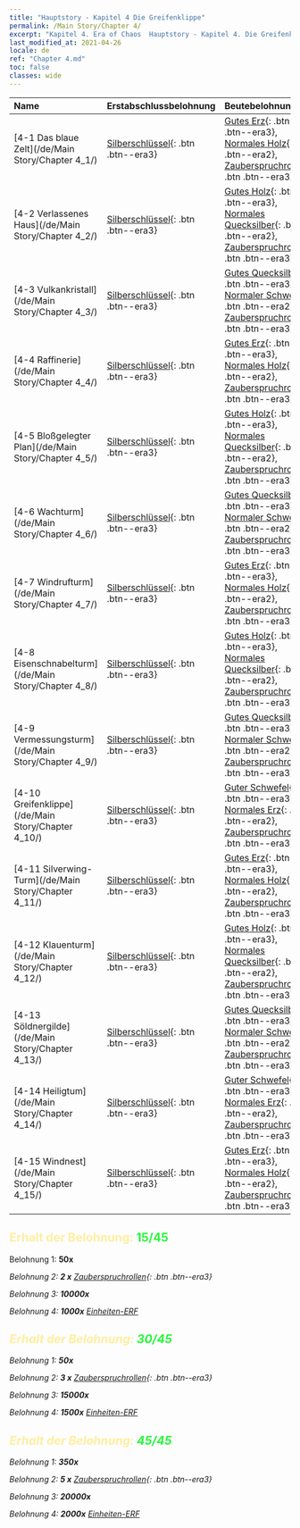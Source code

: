 ```yaml
---
title: "Hauptstory - Kapitel 4 Die Greifenklippe"
permalink: /Main Story/Chapter 4/
excerpt: "Kapitel 4. Era of Chaos  Hauptstory - Kapitel 4. Die Greifenklippe"
last_modified_at: 2021-04-26
locale: de
ref: "Chapter 4.md"
toc: false
classes: wide
---
```


  | Name |  Erstabschlussbelohnung | Beutebelohnung |
  |:------------|:------------|:------------| 
  | [4-1 Das blaue Zelt](/de/Main Story/Chapter 4_1/) | [Silberschlüssel](/ItemsDE/con_693/){: .btn .btn--era3} | [Gutes Erz](/ItemsDE/mat_12/){: .btn .btn--era3}, [Normales Holz](/ItemsDE/mat_7/){: .btn .btn--era2}, [Zauberspruchrollen](/ItemsDE/con_694/){: .btn .btn--era3} |
  | [4-2 Verlassenes Haus](/de/Main Story/Chapter 4_2/) | [Silberschlüssel](/ItemsDE/con_693/){: .btn .btn--era3} | [Gutes Holz](/ItemsDE/mat_13/){: .btn .btn--era3}, [Normales Quecksilber](/ItemsDE/mat_8/){: .btn .btn--era2}, [Zauberspruchrollen](/ItemsDE/con_694/){: .btn .btn--era3} |
  | [4-3 Vulkankristall](/de/Main Story/Chapter 4_3/) | [Silberschlüssel](/ItemsDE/con_693/){: .btn .btn--era3} | [Gutes Quecksilber](/ItemsDE/mat_14/){: .btn .btn--era3}, [Normaler Schwefel](/ItemsDE/mat_9/){: .btn .btn--era2}, [Zauberspruchrollen](/ItemsDE/con_694/){: .btn .btn--era3} |
  | [4-4 Raffinerie](/de/Main Story/Chapter 4_4/) | [Silberschlüssel](/ItemsDE/con_693/){: .btn .btn--era3} | [Gutes Erz](/ItemsDE/mat_12/){: .btn .btn--era3}, [Normales Holz](/ItemsDE/mat_7/){: .btn .btn--era2}, [Zauberspruchrollen](/ItemsDE/con_694/){: .btn .btn--era3} |
  | [4-5 Bloßgelegter Plan](/de/Main Story/Chapter 4_5/) | [Silberschlüssel](/ItemsDE/con_693/){: .btn .btn--era3} | [Gutes Holz](/ItemsDE/mat_13/){: .btn .btn--era3}, [Normales Quecksilber](/ItemsDE/mat_8/){: .btn .btn--era2}, [Zauberspruchrollen](/ItemsDE/con_694/){: .btn .btn--era3} |
  | [4-6 Wachturm](/de/Main Story/Chapter 4_6/) | [Silberschlüssel](/ItemsDE/con_693/){: .btn .btn--era3} | [Gutes Quecksilber](/ItemsDE/mat_14/){: .btn .btn--era3}, [Normaler Schwefel](/ItemsDE/mat_9/){: .btn .btn--era2}, [Zauberspruchrollen](/ItemsDE/con_694/){: .btn .btn--era3} |
  | [4-7 Windrufturm](/de/Main Story/Chapter 4_7/) | [Silberschlüssel](/ItemsDE/con_693/){: .btn .btn--era3} | [Gutes Erz](/ItemsDE/mat_12/){: .btn .btn--era3}, [Normales Holz](/ItemsDE/mat_7/){: .btn .btn--era2}, [Zauberspruchrollen](/ItemsDE/con_694/){: .btn .btn--era3} |
  | [4-8 Eisenschnabelturm](/de/Main Story/Chapter 4_8/) | [Silberschlüssel](/ItemsDE/con_693/){: .btn .btn--era3} | [Gutes Holz](/ItemsDE/mat_13/){: .btn .btn--era3}, [Normales Quecksilber](/ItemsDE/mat_8/){: .btn .btn--era2}, [Zauberspruchrollen](/ItemsDE/con_694/){: .btn .btn--era3} |
  | [4-9 Vermessungsturm](/de/Main Story/Chapter 4_9/) | [Silberschlüssel](/ItemsDE/con_693/){: .btn .btn--era3} | [Gutes Quecksilber](/ItemsDE/mat_14/){: .btn .btn--era3}, [Normaler Schwefel](/ItemsDE/mat_9/){: .btn .btn--era2}, [Zauberspruchrollen](/ItemsDE/con_694/){: .btn .btn--era3} |
  | [4-10 Greifenklippe](/de/Main Story/Chapter 4_10/) | [Silberschlüssel](/ItemsDE/con_693/){: .btn .btn--era3} | [Guter Schwefel](/ItemsDE/mat_15/){: .btn .btn--era3}, [Normales Erz](/ItemsDE/mat_6/){: .btn .btn--era2}, [Zauberspruchrollen](/ItemsDE/con_694/){: .btn .btn--era3} |
  | [4-11 Silverwing-Turm](/de/Main Story/Chapter 4_11/) | [Silberschlüssel](/ItemsDE/con_693/){: .btn .btn--era3} | [Gutes Erz](/ItemsDE/mat_12/){: .btn .btn--era3}, [Normales Holz](/ItemsDE/mat_7/){: .btn .btn--era2}, [Zauberspruchrollen](/ItemsDE/con_694/){: .btn .btn--era3} |
  | [4-12 Klauenturm](/de/Main Story/Chapter 4_12/) | [Silberschlüssel](/ItemsDE/con_693/){: .btn .btn--era3} | [Gutes Holz](/ItemsDE/mat_13/){: .btn .btn--era3}, [Normales Quecksilber](/ItemsDE/mat_8/){: .btn .btn--era2}, [Zauberspruchrollen](/ItemsDE/con_694/){: .btn .btn--era3} |
  | [4-13 Söldnergilde](/de/Main Story/Chapter 4_13/) | [Silberschlüssel](/ItemsDE/con_693/){: .btn .btn--era3} | [Gutes Quecksilber](/ItemsDE/mat_14/){: .btn .btn--era3}, [Normaler Schwefel](/ItemsDE/mat_9/){: .btn .btn--era2}, [Zauberspruchrollen](/ItemsDE/con_694/){: .btn .btn--era3} |
  | [4-14 Heiligtum](/de/Main Story/Chapter 4_14/) | [Silberschlüssel](/ItemsDE/con_693/){: .btn .btn--era3} | [Guter Schwefel](/ItemsDE/mat_15/){: .btn .btn--era3}, [Normales Erz](/ItemsDE/mat_6/){: .btn .btn--era2}, [Zauberspruchrollen](/ItemsDE/con_694/){: .btn .btn--era3} |
  | [4-15 Windnest](/de/Main Story/Chapter 4_15/) | [Silberschlüssel](/ItemsDE/con_693/){: .btn .btn--era3} | [Gutes Erz](/ItemsDE/mat_12/){: .btn .btn--era3}, [Normales Holz](/ItemsDE/mat_7/){: .btn .btn--era2}, [Zauberspruchrollen](/ItemsDE/con_694/){: .btn .btn--era3} |


## <span style="color: #ffeea0">Erhalt der Belohnung: </span><span style="color: #27f73a">15/45</span>

 Belohnung 1:  **50x** <i class="fas fa-gem"/>

 Belohnung 2: **2 x** [Zauberspruchrollen](/ItemsDE/con_694/){: .btn .btn--era3}

 Belohnung 3:  **10000x** <i class="fas fa-coins"/>

 Belohnung 4:  **1000x** [Einheiten-ERF](/ItemsDE/con_902/)



## <span style="color: #ffeea0">Erhalt der Belohnung: </span><span style="color: #27f73a">30/45</span>

 Belohnung 1:  **50x** <i class="fas fa-gem"/>

 Belohnung 2: **3 x** [Zauberspruchrollen](/ItemsDE/con_694/){: .btn .btn--era3}

 Belohnung 3:  **15000x** <i class="fas fa-coins"/>

 Belohnung 4:  **1500x** [Einheiten-ERF](/ItemsDE/con_902/)



## <span style="color: #ffeea0">Erhalt der Belohnung: </span><span style="color: #27f73a">45/45</span>

 Belohnung 1:  **350x** <i class="fas fa-gem"/>

 Belohnung 2: **5 x** [Zauberspruchrollen](/ItemsDE/con_694/){: .btn .btn--era3}

 Belohnung 3:  **20000x** <i class="fas fa-coins"/>

 Belohnung 4:  **2000x** [Einheiten-ERF](/ItemsDE/con_902/)


